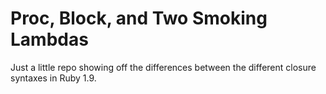 # Proc, Block, and Two Smoking Lambdas

Just a little repo showing off the differences between the different closure syntaxes in Ruby 1.9.
